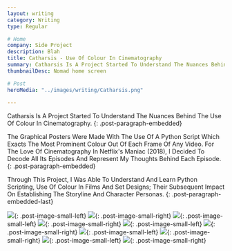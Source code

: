 ```yaml
---
layout: writing
category: Writing
type: Regular

# Home
company: Side Project
description: Blah
title: Catharsis - Use Of Colour In Cinematography
summary: Catharsis Is A Project Started To Understand The Nuances Behind The Use Of Colour In Cinematography.
thumbnailDesc: Nomad home screen

# Post
heroMedia: "../images/writing/Catharsis.png"
 
---
```

Catharsis Is A Project Started To Understand The Nuances Behind The Use Of Colour In Cinematography.
{: .post-paragraph-embedded}

The Graphical Posters Were Made With The Use Of A Python Script Which Exacts The Most Prominent Colour Out Of Each Frame Of Any Video. For The Love Of Cinematography In Netflix's Maniac (2018), I Decided To Decode All Its Episodes And Represent My Thoughts Behind Each Episode.
{: .post-paragraph-embedded}

Through This Project, I Was Able To Understand And Learn Python Scripting, Use Of Colour In Films And Set Designs; Their Subsequent Impact On Establishing The Storyline And Character Personas.
{: .post-paragraph-embedded-last}



<img src="../images/writing/catharsis/catharsis-1.png">{: .post-image-small-left}
<img src="../images/writing/catharsis/catharsis-2.png">{: .post-image-small-right}
<img src="../images/writing/catharsis/catharsis-3.png">{: .post-image-small-left}
<img src="../images/writing/catharsis/catharsis-4.png">{: .post-image-small-right}
<img src="../images/writing/catharsis/catharsis-5.png">{: .post-image-small-left}
<img src="../images/writing/catharsis/catharsis-6.png">{: .post-image-small-right}
<img src="../images/writing/catharsis/catharsis-7.png">{: .post-image-small-left}
<img src="../images/writing/catharsis/catharsis-8.png">{: .post-image-small-right}
<img src="../images/writing/catharsis/catharsis-9.png">{: .post-image-small-left}
<img src="../images/writing/catharsis/catharsis-10.png">{: .post-image-small-right}
